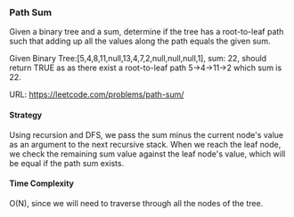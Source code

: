 ### Path Sum
Given a binary tree and a sum, determine if the tree has a root-to-leaf path such that adding up all the values along the path equals the given sum.

Given Binary Tree:[5,4,8,11,null,13,4,7,2,null,null,null,1], sum: 22, should return TRUE as as there exist a root-to-leaf path 5->4->11->2 which sum is 22.

URL: https://leetcode.com/problems/path-sum/

#### Strategy
Using recursion and DFS, we pass the sum minus the current node's value as an argument to the next recursive stack. When we reach the leaf node, we check the remaining sum value against the leaf node's value, which will be equal if the path sum exists. 

#### Time Complexity
O(N), since we will need to traverse through all the nodes of the tree. 